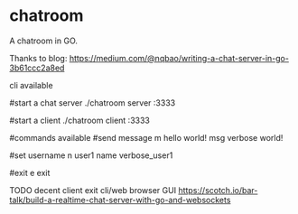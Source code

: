 # chatroom

A chatroom in GO.

Thanks to blog: https://medium.com/@nqbao/writing-a-chat-server-in-go-3b61ccc2a8ed

cli available

#start a chat server
./chatroom server :3333

#start a client
./chatroom client :3333

#commands available
#send message
m hello world!
msg verbose world!

#set username
n user1
name verbose_user1

#exit
e
exit

TODO
decent client exit
cli/web browser GUI
https://scotch.io/bar-talk/build-a-realtime-chat-server-with-go-and-websockets
